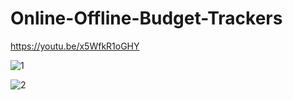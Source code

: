 # Online-Offline-Budget-Trackers

https://youtu.be/x5WfkR1oGHY

![1](https://user-images.githubusercontent.com/82734765/146435595-65e313b5-5de0-4866-8b54-50c128d19539.PNG)

![2](https://user-images.githubusercontent.com/82734765/146435603-f8c445f0-a1a9-48e3-bf31-9af0c117ce41.PNG)
